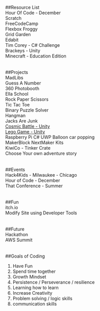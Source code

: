 ##Resource List</br>
Hour Of Code - December</br>
Scratch</br>
FreeCodeCamp</br>
Flexbox Froggy</br>
Grid Garden</br>
Edabit</br>
Tim Corey - C# Challenge</br>
Brackeys - Unity</br>
Minecraft - Education Edition</br>
</br>
</br>
##Projects</br>
MadLibs</br>
Guess A Number</br>
360 Photobooth</br>
Ella School</br>
Rock Paper Scissors</br>
Tic Tac Toe</br>
Binary Puzzle Solver</br>
Hangman</br>
Jacks Are Junk</br>
<a href="https://kevmoens.s3.amazonaws.com/CosmicBattle/index.html">Cosmic Battle - Unity</a></br>
<a href="https://kevmoens.s3.amazonaws.com/LegoSampleGame/index.html">Lego Game - Unity</a></br>
Raspberry Pi C# UWP Balloon car popping</br>
MakerBlock NextMaker Kits</br>
KiwiCo - Tinker Crate</br>
Choose Your own adventure story</br>
</br>
</br>
##Events</br>
Hack4Kids - Milwaukee - Chicago</br>
Hour of Code - December</br>
That Conference - Summer</br>
</br>
</br>
##Fun</br>
itch.io</br>
Modify Site using Developer Tools</br>
</br>
</br>
##Future</br>
Hackathon</br>
AWS Summit</br>
</br>
</br>
##Goals of Coding</br>
1. Have Fun</br>
2. Spend time together</br> 
3. Growth Mindset</br>
4. Persistence / Perseverance / resilience</br>
5. Learning how to learn</br>
6. Increase Creativity</br>
7. Problem solving / logic skills</br>
8. communication skills</br>
